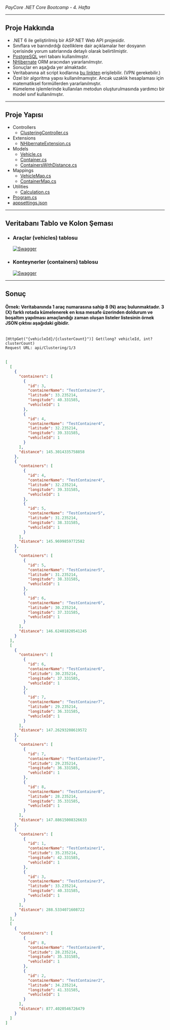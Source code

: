 <i>PayCore .NET Core Bootcamp - 4. Hafta</i>

<hr />
<h2>Proje Hakkında</h2>
<ul>
    <li>.NET 6 ile geliştirilmiş bir ASP.NET Web API projesidir.</li>
    <li>Sınıflara ve barındırdığı özelliklere dair açıklamalar her dosyanın içerisinde yorum satırlarında detaylı olarak belirtilmiştir.</li>
    <li><a href="https://www.postgresql.org" target="_blank">PostgreSQL</a> veri tabanı kullanılmıştır.</li>
    <li><a href="https://nhibernate.info" target="_blank">NHibernate</a> ORM aracından yararlanılmıştır.</li>
    <li>Sonuçlar en aşağıda yer almaktadır.</li>
    <li>Veritabanına ait script kodlarına <a href="https://pastebin.com/pk7mtrZz" target="_blank">bu linkten</a> erişilebilir. (VPN gerekebilir.)</li>
    <li>Özel bir algoritma yapısı kullanılmamıştır. Ancak uzaklık hesaplaması için matematiksel formüllerden yararlanılmıştır.</li>
    <li>Kümeleme işlemlerinde kullanılan metodun oluşturulmasında yardımcı bir model sınıf kullanılmıştır.</li>
</ul>

<hr />
<h2>Proje Yapısı</h2>
<ul>
    <li>Controllers
        <ul>
            <li><a href="https://github.com/195-Patika-Dev-Paycore-Net-Bootcamp/gokay_urenc_hafta4/blob/main/PayCoreClassWork4/PayCoreClassWork4/Controllers/ClusteringController.cs">ClusteringController.cs</a></li>
        </ul>
    </li>
    <li>Extensions
        <ul>
            <li><a href="https://github.com/195-Patika-Dev-Paycore-Net-Bootcamp/gokay_urenc_hafta4/blob/main/PayCoreClassWork4/PayCoreClassWork4/Extensions/NHibernateExtension.cs">NHibernateExtension.cs</a></li>
        </ul>
    </li>
    <li>Models
        <ul>
            <li><a href="https://github.com/195-Patika-Dev-Paycore-Net-Bootcamp/gokay_urenc_hafta4/blob/main/PayCoreClassWork4/PayCoreClassWork4/Models/Vehicle.cs">Vehicle.cs</a></li>
            <li><a href="https://github.com/195-Patika-Dev-Paycore-Net-Bootcamp/gokay_urenc_hafta4/blob/main/PayCoreClassWork4/PayCoreClassWork4/Models/Container.cs">Container.cs</a></li>
            <li><a href="https://github.com/195-Patika-Dev-Paycore-Net-Bootcamp/gokay_urenc_hafta4/blob/main/PayCoreClassWork4/PayCoreClassWork4/Models/ContainersWithDistance.cs">ContainersWithDistance.cs</a></li>
        </ul>
    </li>
    <li>Mappings
        <ul>
            <li><a href="https://github.com/195-Patika-Dev-Paycore-Net-Bootcamp/gokay_urenc_hafta4/blob/main/PayCoreClassWork4/PayCoreClassWork4/Mappings/VehicleMap.cs">VehicleMap.cs</a></li>
            <li><a href="https://github.com/195-Patika-Dev-Paycore-Net-Bootcamp/gokay_urenc_hafta4/blob/main/PayCoreClassWork4/PayCoreClassWork4/Mappings/ContainerMap.cs">ContainerMap.cs</a></li>
        </ul>
    </li>
    <li>Utilities
        <ul>
            <li><a href="https://github.com/195-Patika-Dev-Paycore-Net-Bootcamp/gokay_urenc_hafta4/blob/main/PayCoreClassWork4/PayCoreClassWork4/Utilities/Calculation.cs">Calculation.cs</a></li>
        </ul>
    </li>
    <li><a href="https://github.com/195-Patika-Dev-Paycore-Net-Bootcamp/gokay_urenc_hafta4/blob/main/PayCoreClassWork4/PayCoreClassWork4/Program.cs">Program.cs</a></li>
    <li><a href="https://github.com/195-Patika-Dev-Paycore-Net-Bootcamp/gokay_urenc_hafta4/blob/main/PayCoreClassWork4/PayCoreClassWork4/appsettings.json">appsettings.json</a></li>
</ul>

<hr />
<h2><b>Veritabanı Tablo ve Kolon Şeması</b></h2>
<ul>
    <li>
        <h3>Araçlar (vehicles) tablosu</h3>
        <p dir="auto">
            <a target="_blank" rel="noopener noreferrer" href="">
                <img src="https://i.hizliresim.com/92c310o.png" alt="Swagger" style="max-width: 100%;">
            </a>
        </p>
    </li>
    <li>
        <h3>Konteynerler (containers) tablosu</h3>
        <p dir="auto">
            <a target="_blank" rel="noopener noreferrer" href="">
                <img src="https://i.hizliresim.com/3nrvd5f.png" alt="Swagger" style="max-width: 100%;">
            </a>
        </p>
    </li>
</ul>

<hr />
<h2><b>Sonuç</b></h2>
<h4>Örnek: Veritabanında 1 araç numarasına sahip 8 (N) araç bulunmaktadır. 3 (X) farklı rotada kümelenerek en kısa mesafe üzerinden doldurum ve boşaltım yapılması amaçlandığı zaman oluşan listeler listesinin örnek JSON çıktısı aşağıdaki gibidir.</h4>
<br />
<code>[HttpGet("{vehicleId}/{clusterCount}")] Get(long? vehicleId, int? clusterCount)</code>
<br />
<code>Request URL: api/Clustering/1/3</code>
<br />
<br />

```JSON
[
  [
    {
      "containers": [
        {
          "id": 3,
          "containerName": "TestContainer3",
          "latitude": 33.235214,
          "longitude": 40.331585,
          "vehicleId": 1
        },
        {
          "id": 4,
          "containerName": "TestContainer4",
          "latitude": 32.235214,
          "longitude": 39.331585,
          "vehicleId": 1
        }
      ],
      "distance": 145.3014335758858
    },
    {
      "containers": [
        {
          "id": 4,
          "containerName": "TestContainer4",
          "latitude": 32.235214,
          "longitude": 39.331585,
          "vehicleId": 1
        },
        {
          "id": 5,
          "containerName": "TestContainer5",
          "latitude": 31.235214,
          "longitude": 38.331585,
          "vehicleId": 1
        }
      ],
      "distance": 145.9699859772582
    },
    {
      "containers": [
        {
          "id": 5,
          "containerName": "TestContainer5",
          "latitude": 31.235214,
          "longitude": 38.331585,
          "vehicleId": 1
        },
        {
          "id": 6,
          "containerName": "TestContainer6",
          "latitude": 30.235214,
          "longitude": 37.331585,
          "vehicleId": 1
        }
      ],
      "distance": 146.62401820541245
    }
  ],
  [
    {
      "containers": [
        {
          "id": 6,
          "containerName": "TestContainer6",
          "latitude": 30.235214,
          "longitude": 37.331585,
          "vehicleId": 1
        },
        {
          "id": 7,
          "containerName": "TestContainer7",
          "latitude": 29.235214,
          "longitude": 36.331585,
          "vehicleId": 1
        }
      ],
      "distance": 147.26293208619572
    },
    {
      "containers": [
        {
          "id": 7,
          "containerName": "TestContainer7",
          "latitude": 29.235214,
          "longitude": 36.331585,
          "vehicleId": 1
        },
        {
          "id": 8,
          "containerName": "TestContainer8",
          "latitude": 28.235214,
          "longitude": 35.331585,
          "vehicleId": 1
        }
      ],
      "distance": 147.88615008326633
    },
    {
      "containers": [
        {
          "id": 1,
          "containerName": "TestContainer1",
          "latitude": 35.235214,
          "longitude": 42.331585,
          "vehicleId": 1
        },
        {
          "id": 3,
          "containerName": "TestContainer3",
          "latitude": 33.235214,
          "longitude": 40.331585,
          "vehicleId": 1
        }
      ],
      "distance": 288.5334071608722
    }
  ],
  [
    {
      "containers": [
        {
          "id": 8,
          "containerName": "TestContainer8",
          "latitude": 28.235214,
          "longitude": 35.331585,
          "vehicleId": 1
        },
        {
          "id": 2,
          "containerName": "TestContainer2",
          "latitude": 34.235214,
          "longitude": 41.331585,
          "vehicleId": 1
        }
      ],
      "distance": 877.4020546726479
    }
  ]
]
```
